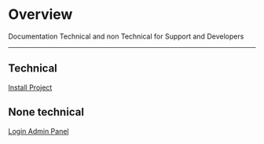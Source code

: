 # Overview

Documentation Technical and non Technical for Support and Developers

---

## Technical
[Install Project](/{{route}}/{{version}}/install-project)

## None technical
[Login Admin Panel](/{{route}}/{{version}}/login-admin)


